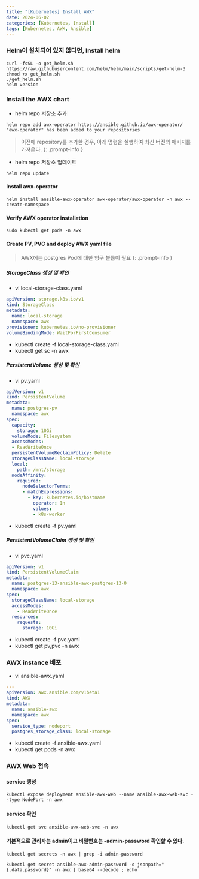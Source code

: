 ```yaml
---
title: "[Kubernetes] Install AWX"
date: 2024-06-02
categories: [Kubernetes, Install]
tags: [Kubernetes, AWX, Ansible]
---
```


### Helm이 설치되어 있지 않다면, Install helm
```
curl -fsSL -o get_helm.sh https://raw.githubusercontent.com/helm/helm/main/scripts/get-helm-3
chmod +x get_helm.sh
./get_helm.sh
helm version
```

### Install the AWX chart
- helm repo 저장소 추가
```
helm repo add awx-operator https://ansible.github.io/awx-operator/
"awx-operator" has been added to your repositories
```

> 이전에 repository를 추가한 경우, 아래 명령을 실행하여 최신 버전의 패키지를 가져온다.
{: .prompt-info }

- helm repo 저장소 업데이트
```
helm repo update
```

#### Install awx-operator
```
helm install ansible-awx-operator awx-operator/awx-operator -n awx --create-namespace
```

#### Verify AWX operator installation
```
sudo kubectl get pods -n awx
```

#### Create PV, PVC and deploy AWX yaml file

> AWX에는 postgres Pod에 대한 영구 볼륨이 필요
{: .prompt-info }

##### StorageClass 생성 및 확인
- vi local-storage-class.yaml
```yaml
apiVersion: storage.k8s.io/v1
kind: StorageClass
metadata:
  name: local-storage
  namespace: awx
provisioner: kubernetes.io/no-provisioner
volumeBindingMode: WaitForFirstConsumer
```

- kubectl create -f local-storage-class.yaml
- kubectl get sc -n awx

##### PersistentVolume 생성 및 확인
- vi pv.yaml

```yaml
apiVersion: v1
kind: PersistentVolume
metadata:
  name: postgres-pv
  namespace: awx
spec:
  capacity:
    storage: 10Gi
  volumeMode: Filesystem
  accessModes:
  - ReadWriteOnce
  persistentVolumeReclaimPolicy: Delete
  storageClassName: local-storage
  local:
    path: /mnt/storage
  nodeAffinity:
    required:
      nodeSelectorTerms:
      - matchExpressions:
        - key: kubernetes.io/hostname
          operator: In
          values:
          - k8s-worker
```

- kubectl create -f pv.yaml

##### PersistentVolumeClaim 생성 및 확인
- vi pvc.yaml

```yaml
apiVersion: v1
kind: PersistentVolumeClaim
metadata:
  name: postgres-13-ansible-awx-postgres-13-0
  namespace: awx
spec:
  storageClassName: local-storage
  accessModes:
    - ReadWriteOnce
  resources:
    requests:
      storage: 10Gi
```

- kubectl create -f pvc.yaml
- kubectl get pv,pvc -n awx

### AWX instance 배포
- vi ansible-awx.yaml
```yaml
---
apiVersion: awx.ansible.com/v1beta1
kind: AWX
metadata:
  name: ansible-awx
  namespace: awx
spec:
  service_type: nodeport
  postgres_storage_class: local-storage
```

- kubectl create -f ansible-awx.yaml
- kubectl get pods -n awx

### AWX Web 접속
#### service 생성
```shell
kubectl expose deployment ansible-awx-web --name ansible-awx-web-svc --type NodePort -n awx
```
#### service 확인
```shell
kubectl get svc ansible-awx-web-svc -n awx
```

#### 기본적으로 관리자는 admin이고 비밀번호는 <resourcename>-admin-password 확인할 수 있다.
```shell
kubectl get secrets -n awx | grep -i admin-password
```

```shell
kubectl get secret ansible-awx-admin-password -o jsonpath="{.data.password}" -n awx | base64 --decode ; echo
```